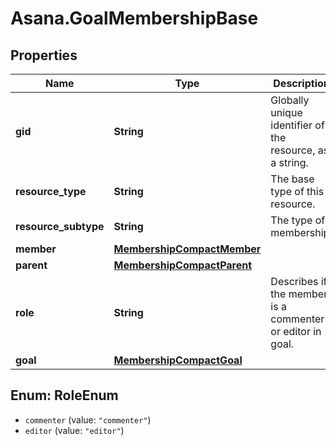 # Asana.GoalMembershipBase

## Properties
Name | Type | Description | Notes
------------ | ------------- | ------------- | -------------
**gid** | **String** | Globally unique identifier of the resource, as a string. | [optional] 
**resource_type** | **String** | The base type of this resource. | [optional] 
**resource_subtype** | **String** | The type of membership. | [optional] 
**member** | [**MembershipCompactMember**](MembershipCompactMember.md) |  | [optional] 
**parent** | [**MembershipCompactParent**](MembershipCompactParent.md) |  | [optional] 
**role** | **String** | Describes if the member is a commenter or editor in goal. | [optional] 
**goal** | [**MembershipCompactGoal**](MembershipCompactGoal.md) |  | [optional] 

<a name="RoleEnum"></a>
## Enum: RoleEnum

* `commenter` (value: `"commenter"`)
* `editor` (value: `"editor"`)

